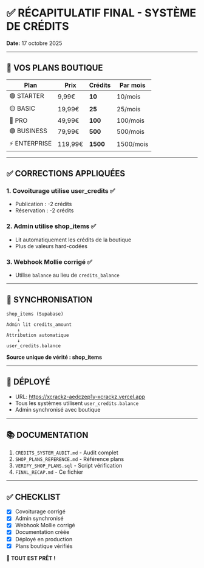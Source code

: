# ✅ RÉCAPITULATIF FINAL - SYSTÈME DE CRÉDITS

**Date:** 17 octobre 2025

---

## 🎯 VOS PLANS BOUTIQUE

| Plan | Prix | Crédits | Par mois |
|------|------|---------|----------|
| 🟢 STARTER | 9,99€ | **10** | 10/mois |
| 🟡 BASIC | 19,99€ | **25** | 25/mois |
| 🔵 PRO | 49,99€ | **100** | 100/mois |
| 🟣 BUSINESS | 79,99€ | **500** | 500/mois |
| ⚡ ENTERPRISE | 119,99€ | **1500** | 1500/mois |

---

## ✅ CORRECTIONS APPLIQUÉES

### 1. **Covoiturage utilise user_credits** ✅
- Publication : -2 crédits
- Réservation : -2 crédits

### 2. **Admin utilise shop_items** ✅
- Lit automatiquement les crédits de la boutique
- Plus de valeurs hard-codées

### 3. **Webhook Mollie corrigé** ✅
- Utilise `balance` au lieu de `credits_balance`

---

## 🔄 SYNCHRONISATION

```
shop_items (Supabase)
    ↓
Admin lit credits_amount
    ↓
Attribution automatique
    ↓
user_credits.balance
```

**Source unique de vérité : shop_items**

---

## 🚀 DÉPLOYÉ

- URL: https://xcrackz-aedczep1y-xcrackz.vercel.app
- Tous les systèmes utilisent `user_credits.balance`
- Admin synchronisé avec boutique

---

## 📚 DOCUMENTATION

1. `CREDITS_SYSTEM_AUDIT.md` - Audit complet
2. `SHOP_PLANS_REFERENCE.md` - Référence plans
3. `VERIFY_SHOP_PLANS.sql` - Script vérification
4. `FINAL_RECAP.md` - Ce fichier

---

## ✅ CHECKLIST

- [x] Covoiturage corrigé
- [x] Admin synchronisé
- [x] Webhook Mollie corrigé
- [x] Documentation créée
- [x] Déployé en production
- [x] Plans boutique vérifiés

**🎉 TOUT EST PRÊT !**
